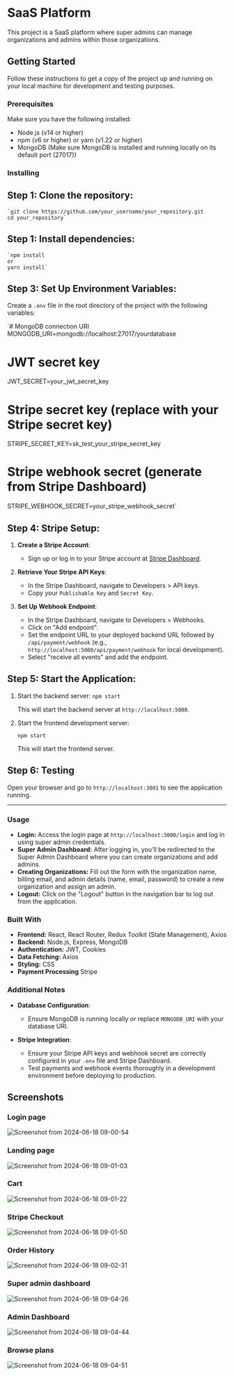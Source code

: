 SaaS Platform
=============

This project is a SaaS platform where super admins can manage organizations and admins within those organizations.

Getting Started
---------------

Follow these instructions to get a copy of the project up and running on your local machine for development and testing purposes.

### Prerequisites

Make sure you have the following installed:

-   Node.js (v14 or higher)
-   npm (v6 or higher) or yarn (v1.22 or higher)
-   MongoDB (Make sure MongoDB is installed and running locally on its default port (27017))

### Installing

Step 1: Clone the repository:
------------------------------------

    `git clone https://github.com/your_username/your_repository.git
    cd your_repository`

Step 1: Install dependencies:
------------------------------------
    `npm install
    or
    yarn install`

Step 3: Set Up Environment Variables:
------------------------------------

Create a `.env` file in the root directory of the project with the following variables:

`# MongoDB connection URI
MONGODB_URI=mongodb://localhost:27017/yourdatabase

# JWT secret key
JWT_SECRET=your_jwt_secret_key

# Stripe secret key (replace with your Stripe secret key)
STRIPE_SECRET_KEY=sk_test_your_stripe_secret_key

# Stripe webhook secret (generate from Stripe Dashboard)
STRIPE_WEBHOOK_SECRET=your_stripe_webhook_secret`

Step 4: Stripe Setup:
--------------------

1.  **Create a Stripe Account**:

    -   Sign up or log in to your Stripe account at [Stripe Dashboard](https://dashboard.stripe.com/register).
2.  **Retrieve Your Stripe API Keys**:

    -   In the Stripe Dashboard, navigate to Developers > API keys.
    -   Copy your `Publishable Key` and `Secret Key`.
3.  **Set Up Webhook Endpoint**:

    -   In the Stripe Dashboard, navigate to Developers > Webhooks.
    -   Click on "Add endpoint".
    -   Set the endpoint URL to your deployed backend URL followed by `/api/payment/webhook` (e.g., `http://localhost:5000/api/payment/webhook` for local development).
    -   Select "receive all events" and add the endpoint.

Step 5: Start the Application:
------------------------------
1.  Start the backend server:
    `npm start`

    This will start the backend server at `http://localhost:5000`.

2.  Start the frontend development server:

    `npm start`

    This will start the frontend server.

Step 6: Testing
---------------

Open your browser and go to `http://localhost:3001` to see the application running.

* * * * *

### Usage

-   **Login:** Access the login page at `http://localhost:3000/login` and log in using super admin credentials.
-   **Super Admin Dashboard:** After logging in, you'll be redirected to the Super Admin Dashboard where you can create organizations and add admins.
-   **Creating Organizations:** Fill out the form with the organization name, billing email, and admin details (name, email, password) to create a new organization and assign an admin.
-   **Logout:** Click on the "Logout" button in the navigation bar to log out from the application.

### Built With

-   **Frontend:** React, React Router, Redux Toolkit (State Management), Axios
-   **Backend:** Node.js, Express, MongoDB
-   **Authentication:** JWT, Cookies
-   **Data Fetching:** Axios
-   **Styling:** CSS
-   **Payment Processing** Stripe

### Additional Notes

-   **Database Configuration**:

    -   Ensure MongoDB is running locally or replace `MONGODB_URI` with your database URI.
-   **Stripe Integration**:

    -   Ensure your Stripe API keys and webhook secret are correctly configured in your `.env` file and Stripe Dashboard.
    -   Test payments and webhook events thoroughly in a development environment before deploying to production.

## Screenshots
### Login page
![Screenshot from 2024-06-18 09-00-54](https://github.com/saicharith2012/saas-platform/assets/78155986/92cc2917-c4bb-43b8-be0c-4733b9ceb1e2)

### Landing page
![Screenshot from 2024-06-18 09-01-03](https://github.com/saicharith2012/saas-platform/assets/78155986/f3e3518f-6afa-4060-961b-cb683bd158a8)

### Cart
![Screenshot from 2024-06-18 09-01-22](https://github.com/saicharith2012/saas-platform/assets/78155986/524d65f6-8697-4c11-944f-d31934d50049)

### Stripe Checkout
![Screenshot from 2024-06-18 09-01-50](https://github.com/saicharith2012/saas-platform/assets/78155986/27f66532-eb78-453c-8ba9-e6a226fcf24b)

### Order History
![Screenshot from 2024-06-18 09-02-31](https://github.com/saicharith2012/saas-platform/assets/78155986/4ee1f8de-2f01-4628-93b3-bc8adfe1fda3)

### Super admin dashboard
![Screenshot from 2024-06-18 09-04-26](https://github.com/saicharith2012/saas-platform/assets/78155986/11fc17cc-087b-4ba3-a97d-5baf91bf1ea7)

### Admin Dashboard
![Screenshot from 2024-06-18 09-04-44](https://github.com/saicharith2012/saas-platform/assets/78155986/e70ba631-8d6f-413e-901a-b1b21a2e5cea)

### Browse plans
![Screenshot from 2024-06-18 09-04-51](https://github.com/saicharith2012/saas-platform/assets/78155986/06131650-356f-4ae9-93f0-f2c9e9edbe49)
